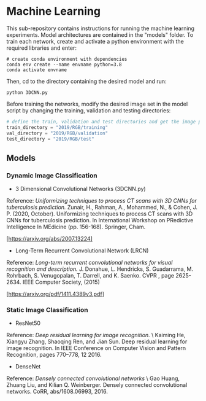 # Machine Learning

This sub-repository contains instructions for running the machine learning experiments. Model architectures are contained in the "models" folder.
To train each network, create and activate a python environment with the required libraries and enter:

``` 
# create conda environment with dependencies
conda env create --name envname python=3.8
conda activate envname 
```
Then, cd to the directory containing the desired model and run: 

```
python 3DCNN.py
```

Before training the networks, modify the desired image set in the model script by changing the training, validation and testing directories:

``` python
# define the train, validation and test directories and get the image paths (in this case, we are using the RGB data)
train_directory = "2019/RGB/training"
val_directory = "2019/RGB/validation"
test_directory = "2019/RGB/test"
```

## Models 

### Dynamic Image Classification 

- 3 Dimensional Convolutional Networks (3DCNN.py) 

Reference: *Uniformizing techniques to process CT scans with 3D CNNs for tuberculosis prediction.*
Zunair, H., Rahman, A., Mohammed, N., & Cohen, J. P. (2020, October). Uniformizing techniques to process CT scans with 3D CNNs for tuberculosis prediction.
In International Workshop on PRedictive Intelligence In MEdicine (pp. 156-168). Springer, Cham.

[https://arxiv.org/abs/2007.13224]

- Long-Term Recurrent Convolutional Network (LRCN)

Reference: *Long-term recurrent convolutional networks for visual recognition and description.*
J. Donahue, L. Hendricks, S. Guadarrama, M. Rohrbach, S. Venugopalan, T. Darrell, and K. Saenko. CVPR , page 2625-2634. IEEE Computer Society, (2015)

[https://arxiv.org/pdf/1411.4389v3.pdf]

### Static Image Classification 

- ResNet50 

Reference: *Deep residual learning for image recognition.* \\
Kaiming He, Xiangyu Zhang, Shaoqing Ren, and Jian Sun. Deep residual learning for image recognition. In IEEE Conference on Computer Vision and Pattern Recognition, pages 770–778, 12 2016.

- DenseNet 

Reference: *Densely connected convolutional networks* \\
Gao Huang, Zhuang Liu, and Kilian Q. Weinberger. Densely connected convolutional networks. CoRR, abs/1608.06993, 2016.
